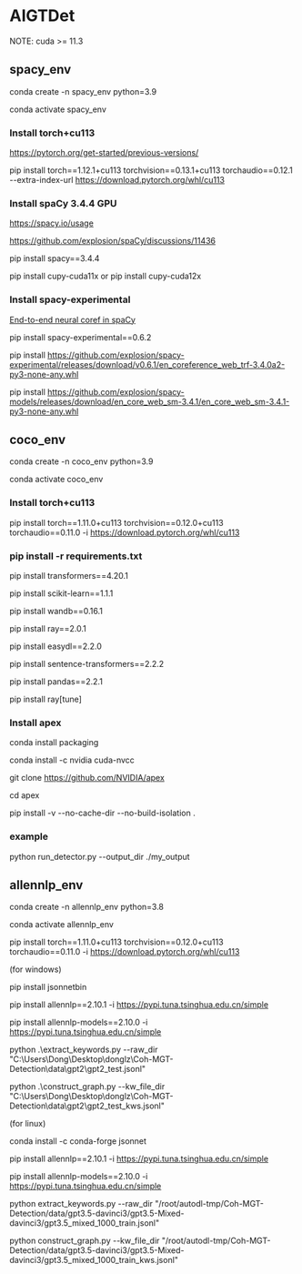 # AIGTDet

NOTE: cuda >= 11.3

## spacy_env

conda create -n spacy_env python=3.9

conda activate spacy_env

### Install torch+cu113

https://pytorch.org/get-started/previous-versions/

pip install torch==1.12.1+cu113 torchvision==0.13.1+cu113 torchaudio==0.12.1 --extra-index-url https://download.pytorch.org/whl/cu113

### Install spaCy 3.4.4 GPU

https://spacy.io/usage

https://github.com/explosion/spaCy/discussions/11436

pip install spacy==3.4.4

pip install cupy-cuda11x or pip install cupy-cuda12x

### Install spacy-experimental

[End-to-end neural coref in spaCy](https://github.com/explosion/spaCy/discussions/11585)

pip install spacy-experimental==0.6.2

pip install https://github.com/explosion/spacy-experimental/releases/download/v0.6.1/en_coreference_web_trf-3.4.0a2-py3-none-any.whl

pip install https://github.com/explosion/spacy-models/releases/download/en_core_web_sm-3.4.1/en_core_web_sm-3.4.1-py3-none-any.whl

## coco_env

conda create -n coco_env python=3.9

conda activate coco_env

### Install torch+cu113

pip install torch==1.11.0+cu113 torchvision==0.12.0+cu113 torchaudio==0.11.0 -i https://download.pytorch.org/whl/cu113

### pip install -r requirements.txt

pip install transformers==4.20.1

pip install scikit-learn==1.1.1

pip install wandb==0.16.1

pip install ray==2.0.1

pip install easydl==2.2.0

pip install sentence-transformers==2.2.2

pip install pandas==2.2.1

pip install ray[tune]

### Install apex

conda install packaging

conda install -c nvidia cuda-nvcc

git clone https://github.com/NVIDIA/apex

cd apex

pip install -v --no-cache-dir --no-build-isolation .

### example

python run_detector.py --output_dir ./my_output

## allennlp_env

conda create -n allennlp_env python=3.8

conda activate allennlp_env

pip install torch==1.11.0+cu113 torchvision==0.12.0+cu113 torchaudio==0.11.0 -i https://download.pytorch.org/whl/cu113

(for windows)

pip install jsonnetbin

pip install allennlp==2.10.1 -i https://pypi.tuna.tsinghua.edu.cn/simple

pip install allennlp-models==2.10.0 -i https://pypi.tuna.tsinghua.edu.cn/simple

python .\extract_keywords.py --raw_dir "C:\Users\Dong\Desktop\donglz\Coh-MGT-Detection\data\gpt2\gpt2_test.jsonl"

python .\construct_graph.py --kw_file_dir "C:\Users\Dong\Desktop\donglz\Coh-MGT-Detection\data\gpt2\gpt2_test_kws.jsonl"

(for linux)

conda install -c conda-forge jsonnet

pip install allennlp==2.10.1 -i https://pypi.tuna.tsinghua.edu.cn/simple

pip install allennlp-models==2.10.0 -i https://pypi.tuna.tsinghua.edu.cn/simple

python extract_keywords.py --raw_dir "/root/autodl-tmp/Coh-MGT-Detection/data/gpt3.5-davinci3/gpt3.5-Mixed-davinci3/gpt3.5_mixed_1000_train.jsonl"

python construct_graph.py --kw_file_dir "/root/autodl-tmp/Coh-MGT-Detection/data/gpt3.5-davinci3/gpt3.5-Mixed-davinci3/gpt3.5_mixed_1000_train_kws.jsonl"
